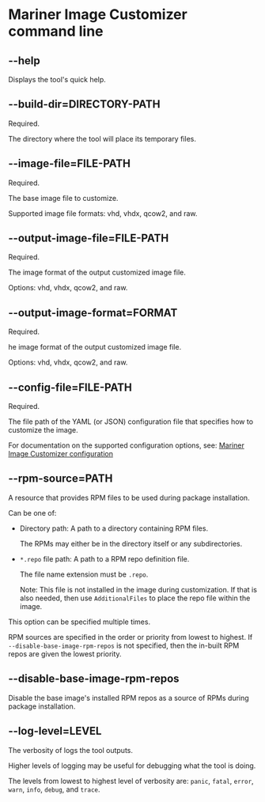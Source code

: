 # Mariner Image Customizer command line

## --help

Displays the tool's quick help.

## --build-dir=DIRECTORY-PATH

Required.

The directory where the tool will place its temporary files.

## --image-file=FILE-PATH

Required.

The base image file to customize.

Supported image file formats: vhd, vhdx, qcow2, and raw.

## --output-image-file=FILE-PATH

Required.

The image format of the output customized image file.

Options: vhd, vhdx, qcow2, and raw.

## --output-image-format=FORMAT

Required.

he image format of the output customized image file.

Options: vhd, vhdx, qcow2, and raw.

## --config-file=FILE-PATH

Required.

The file path of the YAML (or JSON) configuration file that specifies how to customize
the image.

For documentation on the supported configuration options, see:
[Mariner Image Customizer configuration](./docs/configuration.md)

## --rpm-source=PATH

A resource that provides RPM files to be used during package installation.

Can be one of:

- Directory path: A path to a directory containing RPM files.

  The RPMs may either be in the directory itself or any subdirectories.

- `*.repo` file path: A path to a RPM repo definition file.

  The file name extension must be `.repo`.

  Note: This file is not installed in the image during customization.
  If that is also needed, then use `AdditionalFiles` to place the repo file within
  the image.

This option can be specified multiple times.

RPM sources are specified in the order or priority from lowest to highest.
If `--disable-base-image-rpm-repos` is not specified, then the in-built RPM repos are
given the lowest priority.

## --disable-base-image-rpm-repos

Disable the base image's installed RPM repos as a source of RPMs during package
installation.

## --log-level=LEVEL

The verbosity of logs the tool outputs.

Higher levels of logging may be useful for debugging what the tool is doing.

The levels from lowest to highest level of verbosity are: `panic`, `fatal`, `error`,
`warn`, `info`, `debug`, and `trace`.

